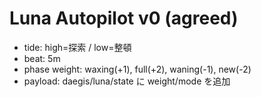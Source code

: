 # Luna Autopilot v0 (agreed)
- tide: high=探索 / low=整頓
- beat: 5m
- phase weight: waxing(+1), full(+2), waning(-1), new(-2)
- payload: daegis/luna/state に weight/mode を追加
